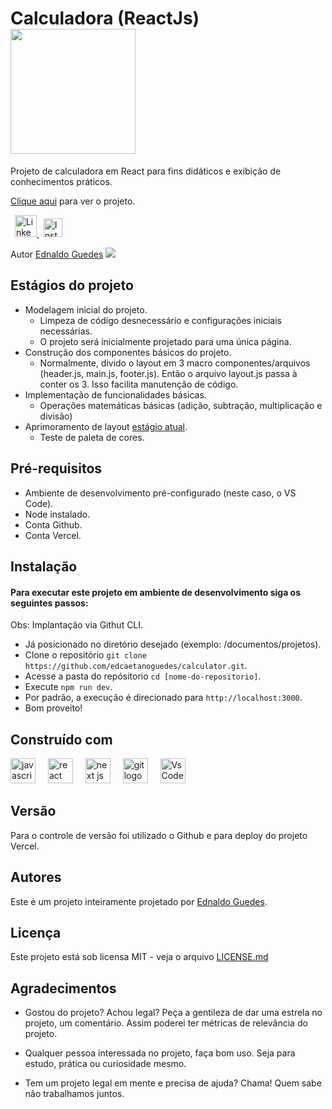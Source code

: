 
<h1>Calculadora (ReactJs) <img src="https://img.shields.io/static/v1?label=STATUS&message=EM%20CONSTRU%C3%87%C3%83O&color=GREEN&style=for-the-badge" width="200" /></h1>

Projeto de calculadora em React para fins didáticos e exibição de conhecimentos práticos.

<div class="production" align="left">
  <p><a href="https://reactjs-calculator.vercel.app/">Clique aqui</a> para ver o projeto.</p>
</div>

<div class="social" align="left">
    <img width="3px" alt="" />
    <a href="https://www.linkedin.com/in/ednaldocaetanoguedes">
      <img src="/icons/linkedin-svgrepo-com.svg" height="35px" alt="Linkedin" />
    </a>
    <img width="3px" alt="" />
    <a href="https://www.instagram.com/ednaldocaetanoguedes">
      <img src="/icons/instagram-svgrepo-com.svg" height="30px" alt="Instagram" />
    </a>
  </div>

Autor <a href="https://github.com/edcaetanoguedes">Ednaldo Guedes</a>
<img src="https://visitor-badge.laobi.icu/badge?page_id=calculator" />

## Estágios do projeto

- Modelagem inicial do projeto.
  - Limpeza de código desnecessário e configurações iniciais necessárias.
  - O projeto será inicialmente projetado para uma única página.
- Construção dos componentes básicos do projeto.
  - Normalmente, divido o layout em 3 macro componentes/arquivos (header.js, main.js, footer.js). Então o arquivo layout.js passa à conter os 3. Isso facilita manutenção de código.
- Implementação de funcionalidades básicas.
  - Operações matemáticas básicas (adição, subtração, multiplicação e divisão)
- Aprimoramento de layout [estágio atual]().
  - Teste de paleta de cores.

## Pré-requisitos

- Ambiente de desenvolvimento pré-configurado (neste caso, o VS Code).
- Node instalado.
- Conta Github.
- Conta Vercel.

## Instalação

#### Para executar este projeto em ambiente de desenvolvimento siga os seguintes passos:

Obs: Implantação via Githut CLI.

- Já posicionado no diretório desejado (exemplo: /documentos/projetos).
- Clone o repositório `git clone https://github.com/edcaetanoguedes/calculator.git`.
- Acesse a pasta do repósitorio `cd [nome-do-repositorio]`.
- Execute `npm run dev`.
- Por padrão, a execução é direcionado para `http://localhost:3000`.
- Bom proveito!

## Construído com

<div class="languages" align="left">
  <img src="https://cdn.jsdelivr.net/gh/devicons/devicon/icons/javascript/javascript-original.svg" height="40" alt="javascript logo" />
  <img width="12" />
  <img src="https://cdn.jsdelivr.net/gh/devicons/devicon/icons/react/react-original-wordmark.svg" height="40" alt="react logo" />
  <img width="12" />
  <img src="https://cdn.jsdelivr.net/gh/devicons/devicon/icons/nextjs/nextjs-original.svg" height="40" alt="next js logo" />
  <img width="12" />
  <img src="https://cdn.jsdelivr.net/gh/devicons/devicon/icons/git/git-original.svg" height="40" alt="git logo" />
  <img width="12" />
  <img src="https://cdn.jsdelivr.net/gh/devicons/devicon/icons/vscode/vscode-original.svg" height="40" alt="VsCode logo" />
</div>

## Versão

Para o controle de versão foi utilizado o Github e para deploy do projeto Vercel.

## Autores

Este é um projeto inteiramente projetado por [Ednaldo Guedes](https://github.com/edcaetanoguedes).

## Licença

Este projeto está sob licensa MIT - veja o arquivo [LICENSE.md](https://github.com/edcaetanoguedes/calculator/license)

## Agradecimentos

- Gostou do projeto? Achou legal? Peça a gentileza de dar uma estrela no projeto, um comentário. Assim poderei ter métricas de relevância do projeto.

- Qualquer pessoa interessada no projeto, faça bom uso. Seja para estudo, prática ou curiosidade mesmo.

- Tem um projeto legal em mente e precisa de ajuda? Chama! Quem sabe não trabalhamos juntos.